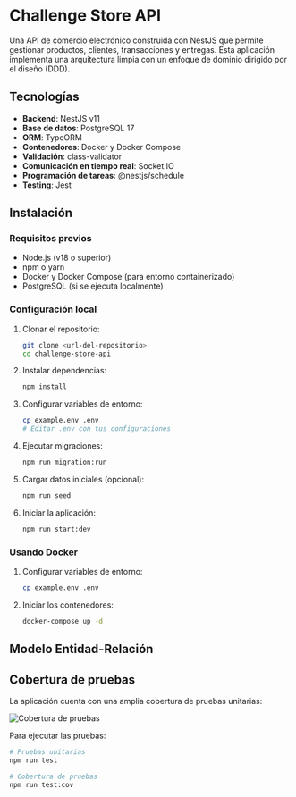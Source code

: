 # Challenge Store API

Una API de comercio electrónico construida con NestJS que permite gestionar productos, clientes, transacciones y entregas. Esta aplicación implementa una arquitectura limpia con un enfoque de dominio dirigido por el diseño (DDD).

## Tecnologías

- **Backend**: NestJS v11
- **Base de datos**: PostgreSQL 17
- **ORM**: TypeORM
- **Contenedores**: Docker y Docker Compose
- **Validación**: class-validator
- **Comunicación en tiempo real**: Socket.IO
- **Programación de tareas**: @nestjs/schedule
- **Testing**: Jest

## Instalación

### Requisitos previos

- Node.js (v18 o superior)
- npm o yarn
- Docker y Docker Compose (para entorno containerizado)
- PostgreSQL (si se ejecuta localmente)

### Configuración local

1. Clonar el repositorio:
   ```bash
   git clone <url-del-repositorio>
   cd challenge-store-api
   ```

2. Instalar dependencias:
   ```bash
   npm install
   ```

3. Configurar variables de entorno:
   ```bash
   cp example.env .env
   # Editar .env con tus configuraciones
   ```

4. Ejecutar migraciones:
   ```bash
   npm run migration:run
   ```

5. Cargar datos iniciales (opcional):
   ```bash
   npm run seed
   ```

6. Iniciar la aplicación:
   ```bash
   npm run start:dev
   ```

### Usando Docker

1. Configurar variables de entorno:
   ```bash
   cp example.env .env
   ```

2. Iniciar los contenedores:
   ```bash
   docker-compose up -d
   ```

## Modelo Entidad-Relación

## Cobertura de pruebas

La aplicación cuenta con una amplia cobertura de pruebas unitarias:

![Cobertura de pruebas](https://github.com/user-attachments/assets/e2e86179-9437-4968-b68d-a2aadc0d2692)

Para ejecutar las pruebas:
```bash
# Pruebas unitarias
npm run test

# Cobertura de pruebas
npm run test:cov
```